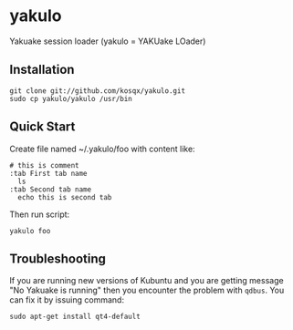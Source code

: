 # yakulo

Yakuake session loader (yakulo = YAKUake LOader)


## Installation

    git clone git://github.com/kosqx/yakulo.git
    sudo cp yakulo/yakulo /usr/bin


## Quick Start

Create file named ~/.yakulo/foo with content like:

    # this is comment
    :tab First tab name
      ls
    :tab Second tab name
      echo this is second tab

Then run script:

    yakulo foo

## Troubleshooting

If you are running new versions of Kubuntu and you are getting message "No Yakuake is running" then you encounter the problem with `qdbus`. You can fix it by issuing command:

    sudo apt-get install qt4-default

